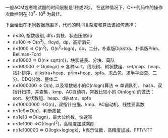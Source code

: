 一般ACM或者笔试题的时间限制是1秒或2秒。
在这种情况下，C++代码中的操作次数控制在 10<sup>7</sup>- 10<sup>8</sup> 为最佳。

下面给出在不同数据范围下，代码的时间复杂度和算法该如何选择：

- n≤30, 指数级别, dfs+剪枝，状态压缩dp
- n≤100 => O(n<sup>3</sup>)，floyd，dp，高斯消元
- n≤1000 => O(n<sup>2</sup>)，O(n<sup>2</sup>>logn)，dp，二分，朴素版Dijkstra、朴素版Prim、Bellman-Ford
- n≤10000 => O(n∗ sqrt(n))，块状链表、分块、莫队
- n≤100000 => O(nlogn) => 各种sort，线段树、树状数组、set/map、heap、拓扑排序、dijkstra+heap、prim+heap、spfa、求凸包、求半平面交、二分、CDQ分治、整体二
- n≤1000000 => O(n), 以及常数较小的O(nlogn)算法 => 单调队列、 hash、双指针扫描、并查集，kmp、AC自动机，常数比较小的 O(nlogn) 的做法：sort、树状数组、heap、dijkstra、spfa
- n≤10000000 =>O(n)，双指针扫描、kmp、AC自动机、线性筛素数
- n≤1e9=>O(n)，判断质数
- n≤1e18 =>O(logn)，最大公约数，快速幂
- n≤1e1000 =>O((logn)<sup>2</sup>)，高精度加减乘除
- n≤1e100000 => O(logk×loglogk)，k表示位数，高精度加减、FFT/NTT